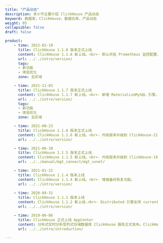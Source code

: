 ```yaml
---
title: "产品动态"
description: 本小节主要介绍 ClickHouse 产品动态
keyword: 数据库，ClickHouse，数据仓库，产品动态
weight: 05
collapsible: false
draft: false

product:
    - time: 2022-02-10
      title: ClickHouse 1.1.8 版本正式上线
      content: ClickHouse 1.1.8 新上线。<br>- 默认开启 Prometheus 监控配置，提供基于 `system.asynchronous_metrics`、`system.metrics`、`system.events` 表的 ClickHouse 监控服务。<br>- 集群添加节点，新支持分片权重自动均衡。<br>- 新开放 `max_partitions_per_insert_block` 参数，支持修改最大分区数。
      url: ../../intro/version/
      tags:
      - 新功能
      - 体验优化
      zone: 全区域

    - time: 2021-11-03
      title: ClickHouse 1.1.7 版本正式上线
      content: ClickHouse 1.1.7 新上线。<br>- 新增 MaterializeMySQL 引擎，支持实时从 MySQL 同步数据。<br>- 新增对象存储服务策略，支持多磁盘数据存储和冷热数据分层存储。<br>- 新开放 max_concurrent_queries 参数，支持修改最大连接数。<br>- 新增日志服务功能，支持在线查看数据库服务日志。
      url: ../../intro/version/
      tags:
      - 新功能
      - 体验优化
      zone: 全区域

    - time: 2021-08-23
      title: ClickHouse 1.1.6 版本正式上线
      content: ClickHouse 1.1.6 新上线。<br>- 内核版本升级到 ClickHouse-21.1.3.32。<br>- 支持使用 SQL 管理用户。<br>- 支持 `query-log` 数据库查询日志。 <br>- 开放 system 库。
      url: ../../intro/version/

    - time: 2021-06-30
      title: ClickHouse 1.1.5 版本正式上线
      content: ClickHouse 1.1.5 新上线。<br>- 内核版本升级到 ClickHouse-19.17.6.36。<br>- 新增私网切换功能，支持管理私有网络和节点 IP。
      url: ../../manual/mgt_connect/mgt_vxnet/

    - time: 2021-01-22
      title: ClickHouse 1.1.4 版本上线
      content: ClickHouse 1.1.4 新上线。<br>- 增强备份恢复功能。
      url: ../../intro/version/
    
    - time: 2020-08-31
      title: ClickHouse 1.1.2 版本上线
      content: ClickHouse 1.1.2 新上线.<br>- Distributed 引擎支持 currentDatabase 函数。
      url: ../../intro/version/

    - time: 2019-06-06
      title: ClickHouse 正式上线 AppCenter
      content: 分布式实时分析型列式存储数据库 ClickHouse 服务正式发布。ClickHouse 是一款高性能的、面向联机分析处理(OLAP)的、开源的、列式数据库。
      url: ../../intro/introduction/

---
```


<!-- 设置上述参数可生成产品动态页  -->
